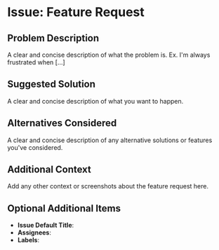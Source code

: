 # Issue: Feature Request

## Problem Description

A clear and concise description of what the problem is. Ex. I'm always frustrated when [...]

## Suggested Solution

A clear and concise description of what you want to happen.

## Alternatives Considered

A clear and concise description of any alternative solutions or features you've considered.

## Additional Context

Add any other context or screenshots about the feature request here.

## Optional Additional Items

- **Issue Default Title**:
- **Assignees**:
- **Labels**:
